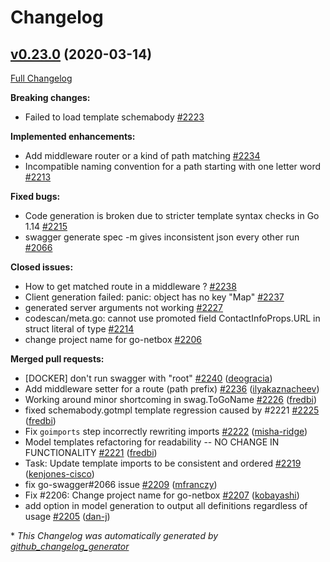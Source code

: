 # Changelog

## [v0.23.0](https://github.com/ianchen0119/go-swagger/tree/v0.23.0) (2020-03-14)

[Full Changelog](https://github.com/ianchen0119/go-swagger/compare/v0.22.0...v0.23.0)

**Breaking changes:**

- Failed to load template schemabody [\#2223](https://github.com/ianchen0119/go-swagger/issues/2223)

**Implemented enhancements:**

- Add middleware router or a kind of path matching [\#2234](https://github.com/ianchen0119/go-swagger/issues/2234)
- Incompatible naming convention for a path starting with one letter word [\#2213](https://github.com/ianchen0119/go-swagger/issues/2213)

**Fixed bugs:**

- Code generation is broken due to stricter template syntax checks in Go 1.14 [\#2215](https://github.com/ianchen0119/go-swagger/issues/2215)
- swagger generate spec -m gives inconsistent json every other run [\#2066](https://github.com/ianchen0119/go-swagger/issues/2066)

**Closed issues:**

- How to get matched route in a middleware ? [\#2238](https://github.com/ianchen0119/go-swagger/issues/2238)
- Client generation failed: panic: object has no key "Map" [\#2237](https://github.com/ianchen0119/go-swagger/issues/2237)
- generated server arguments not working [\#2227](https://github.com/ianchen0119/go-swagger/issues/2227)
- codescan/meta.go: cannot use promoted field ContactInfoProps.URL in struct literal of type [\#2214](https://github.com/ianchen0119/go-swagger/issues/2214)
- change project name for go-netbox [\#2206](https://github.com/ianchen0119/go-swagger/issues/2206)

**Merged pull requests:**

- \[DOCKER\] don't run swagger with "root" [\#2240](https://github.com/ianchen0119/go-swagger/pull/2240) ([deogracia](https://github.com/deogracia))
- Add middleware setter for a route \(path prefix\) [\#2236](https://github.com/ianchen0119/go-swagger/pull/2236) ([ilyakaznacheev](https://github.com/ilyakaznacheev))
- Working around minor shortcoming in swag.ToGoName [\#2226](https://github.com/ianchen0119/go-swagger/pull/2226) ([fredbi](https://github.com/fredbi))
- fixed schemabody.gotmpl template regression caused by \#2221 [\#2225](https://github.com/ianchen0119/go-swagger/pull/2225) ([fredbi](https://github.com/fredbi))
- Fix `goimports` step incorrectly rewriting imports [\#2222](https://github.com/ianchen0119/go-swagger/pull/2222) ([misha-ridge](https://github.com/misha-ridge))
- Model templates refactoring for readability -- NO CHANGE IN FUNCTIONALITY [\#2221](https://github.com/ianchen0119/go-swagger/pull/2221) ([fredbi](https://github.com/fredbi))
- Task: Update template imports to be consistent and ordered [\#2219](https://github.com/ianchen0119/go-swagger/pull/2219) ([kenjones-cisco](https://github.com/kenjones-cisco))
- fix go-swagger\#2066 issue [\#2209](https://github.com/ianchen0119/go-swagger/pull/2209) ([mfranczy](https://github.com/mfranczy))
- Fix \#2206: Change project name for go-netbox [\#2207](https://github.com/ianchen0119/go-swagger/pull/2207) ([kobayashi](https://github.com/kobayashi))
- add option in model generation to output all definitions regardless of usage [\#2205](https://github.com/ianchen0119/go-swagger/pull/2205) ([dan-j](https://github.com/dan-j))



\* *This Changelog was automatically generated by [github_changelog_generator](https://github.com/github-changelog-generator/github-changelog-generator)*
